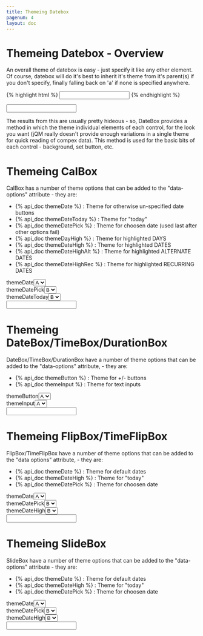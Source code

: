 ```yaml
---
title: Themeing Datebox
pagenum: 4
layout: doc
---
```


# Themeing Datebox - Overview

An overall theme of datebox is easy - just specify it like any other element.  Of
course, datebox will do it's best to inherit it's theme from it's parent(s) if you
don't specify, finally falling back on 'a' if none is specified anywhere.

{% highlight html %}
<input type="text" data-role="datebox" data-theme="c" data-options='{"mode":"calbox"}'>
{% endhighlight %}

<div><input type="text" data-role="datebox" data-theme="c" data-options='{"mode":"calbox", "useInline":true}'></div>

The results from this are usually pretty hideous - so, DateBox provides a method
in which the theme individual elements of each control, for the look you want (jQM
really doesn't provide enough variations in a single theme for quick reading of compex
data).  This method is used for the basic bits of each control - background, set
button, etc.

# Themeing CalBox
CalBox has a number of theme options that can be added to the "data-options" attribute - they are:

 - {% api_doc themeDate %} : Theme for otherwise un-specified date buttons
 - {% api_doc themeDateToday %} : Theme for "today"
 - {% api_doc themeDatePick %} : Theme for choosen date (used last after other options fail)
 - {% api_doc themeDayHigh %} : Theme for highlighted DAYS
 - {% api_doc themeDateHigh %} : Theme for highlighted DATES
 - {% api_doc themeDateHighAlt %} : Theme for highlighted ALTERNATE DATES
 - {% api_doc themeDateHighRec %} : Theme for highlighted RECURRING DATES
		
<div class="ui-field-contain"><label for="cal1dateb">themeDate</label><select name="cal1dateb" class="demopick" data-link="cal1" data-opt="themeDate"><option value="a">A</option><option value="b">B</option><option value="c">C</option><option value="d">D</option></select></div>
<div class="ui-field-contain"><label for="cal1datec">themeDatePick</label><select name="cal1datec" class="demopick" data-link="cal1" data-opt="themeDatePick"><option value="a">A</option><option value="b" selected="selected">B</option><option value="c">C</option><option value="d">D</option></select></div>
<div class="ui-field-contain"><label for="cal1dated">themeDateToday</label><select name="cal1dated" class="demopick" data-link="cal1" data-opt="themeDateToday"><option value="a">A</option><option value="b" selected="selected">B</option><option value="c">C</option><option value="d">D</option></select></div>

<div><input type="text" data-role="datebox" data-options='{"mode":"calbox", "useInline":true}' id="cal1"></div>

# Themeing DateBox/TimeBox/DurationBox

DateBox/TimeBox/DurationBox have a number of theme options that can be added to the
"data-options" attribute, - they are:
	
 - {% api_doc themeButton %} : Theme for +/- buttons
 - {% api_doc themeInput %} : Theme for text inputs
		
<div class="ui-field-contain"><label for="db1a">themeButton</label><select name="db1a" class="demopick" data-link="db1" data-opt="themeButton"><option value="a">A</option><option value="b">B</option><option value="c">C</option><option value="d">D</option></select></div>
<div class="ui-field-contain"><label for="db1b">themeInput</label><select name="db1b" class="demopick" data-link="db1" data-opt="themeInput"><option value="a">A</option><option value="b">B</option><option value="c">C</option><option value="d">D</option></select></div>

<div><input type="text" data-role="datebox" data-options='{"mode":"datebox","useInline":true}' id="db1"></div>

# Themeing FlipBox/TimeFlipBox

FlipBox/TimeFlipBox have a number of theme options that can be added to the "data
options" attribute, - they are:
	
 - {% api_doc themeDate %} : Theme for default dates
 - {% api_doc themeDateHigh %} : Theme for "today"
 - {% api_doc themeDatePick %} : Theme for choosen date
		
<div class="ui-field-contain"><label for="fb1a">themeDate</label><select name="fb1a" class="demopick" data-link="fb1" data-opt="themeDate"><option value="a">A</option><option value="b">B</option><option value="c">C</option><option value="d">D</option></select></div>
<div class="ui-field-contain"><label for="fb1b">themeDatePick</label><select name="fb1b" class="demopick" data-link="fb1" data-opt="themeDatePick"><option value="a">A</option><option value="b" selected="selected">B</option><option value="c">C</option><option value="d">D</option></select></div>
<div class="ui-field-contain"><label for="fb1c">themeDateHigh</label><select name="fb1c" class="demopick" data-link="fb1" data-opt="themeDateHigh"><option value="a">A</option><option value="b" selected="selected">B</option><option value="c">C</option><option value="d">D</option></select></div>

<div><input type="text" data-role="datebox" data-options='{"mode":"flipbox","useInline":true}' id="fb1"></div>

# Themeing SlideBox
SlideBox have a number of theme options that can be added to the "data-options" attribute - they are:
	
 - {% api_doc themeDate %} : Theme for default dates
 - {% api_doc themeDateHigh %} : Theme for "today"
 - {% api_doc themeDatePick %} : Theme for choosen date
		
<div class="ui-field-contain"><label for="sb1a">themeDate</label><select name="sb1a" class="demopick" data-link="sb1" data-opt="themeDate"><option value="a">A</option><option value="b">B</option><option value="c">C</option><option value="d">D</option></select></div>
<div class="ui-field-contain"><label for="sb1b">themeDatePick</label><select name="sb1b" class="demopick" data-link="sb1" data-opt="themeDatePick"><option value="a">A</option><option value="b" selected="selected">B</option><option value="c">C</option><option value="d">D</option></select></div>
<div class="ui-field-contain"><label for="sb1c">themeDateHigh</label><select name="sb1c" class="demopick" data-link="sb1" data-opt="themeDateHigh"><option value="a">A</option><option value="b" selected="selected">B</option><option value="c">C</option><option value="d">D</option></select></div>

<div><input type="text" data-role="datebox" data-options='{"mode":"slidebox", "useInline": true}' id="sb1"></div>

